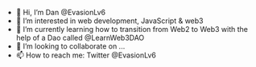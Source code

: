 - 👋 Hi, I’m Dan @EvasionLv6
- 👀 I’m interested in web development, JavaScript & web3
- 🌱 I’m currently learning how to transition from Web2 to Web3 with the help of a Dao called @LearnWeb3DAO
- 💞️ I’m looking to collaborate on ...
- 📫 How to reach me: Twitter @EvasionLv6

<!---
EvasionLv6/EvasionLv6 is a ✨ special ✨ repository because its `README.md` (this file) appears on your GitHub profile.
You can click the Preview link to take a look at your changes.
--->
